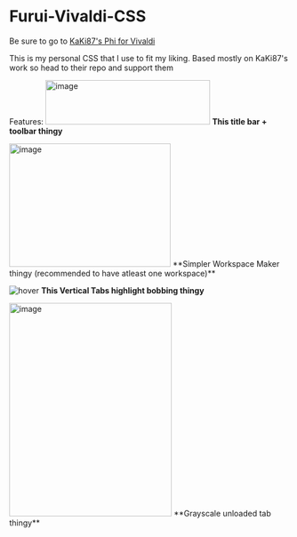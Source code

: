# Furui-Vivaldi-CSS
Be sure to go to [KaKi87's Phi for Vivaldi](https://github.com/KaKi87/phi-for-vivaldi)

This is my personal CSS that I use to fit my liking. Based mostly on KaKi87's work so head to their repo and support them

Features:
<img width="296" height="80" alt="image" src="https://github.com/user-attachments/assets/e18fa175-7183-4742-81e6-6fe4cf396899" />
**This title bar + toolbar thingy**

<img width="290" height="222" alt="image" src="https://github.com/user-attachments/assets/63123f89-7e61-4b5c-a38e-52619295c39a" />
**Simpler Workspace Maker thingy (recommended to have atleast one workspace)**

![hover](https://github.com/user-attachments/assets/f624f9f4-c0fc-463d-8b1a-691e861854f7)
**This Vertical Tabs highlight bobbing thingy**

<img width="292" height="384" alt="image" src="https://github.com/user-attachments/assets/9ed2445b-8b90-48a1-a2b2-11926dadb9e8" />
**Grayscale unloaded tab thingy**
